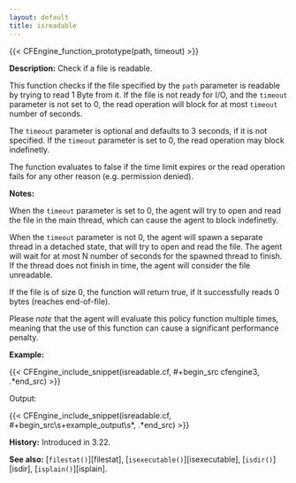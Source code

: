 ```yaml
---
layout: default
title: isreadable
---
```


{{< CFEngine_function_prototype(path, timeout) >}}

**Description:** Check if a file is readable.

This function checks if the file specified by the `path` parameter is readable
by trying to read 1 Byte from it. If the file is not ready for I/O, and the
`timeout` parameter is not set to 0, the read operation will block for at most
`timeout` number of seconds.

The `timeout` parameter is optional and defaults to 3 seconds, if it is not
specified. If the `timeout` parameter is set to 0, the read operation may block
indefinetly.

The function evaluates to false if the time limit expires or the read operation
fails for any other reason (e.g. permission denied).

**Notes:**

When the `timeout` parameter is set to 0, the agent will try to open and read
the file in the main thread, which can cause the agent to block indefinetly.

When the `timeout` parameter is not 0, the agent will spawn a separate thread
in a detached state, that will try to open and read the file. The agent will
wait for at most N number of seconds for the spawned thread to finish. If the
thread does not finish in time, the agent will consider the file unreadable.

If the file is of size 0, the function will return true, if it successfully
reads 0 bytes (reaches end-of-file).

Please _note_ that the agent will evaluate this policy function multiple times,
meaning that the use of this function can cause a significant performance
penalty.

**Example:**

{{< CFEngine_include_snippet(isreadable.cf, #\+begin_src cfengine3, .*end_src) >}}

Output:

{{< CFEngine_include_snippet(isreadable.cf, #\+begin_src\s+example_output\s*, .*end_src) >}}

**History:** Introduced in 3.22.

**See also:** [`filestat()`][filestat], [`isexecutable()`][isexecutable], [`isdir()`][isdir], [`isplain()`][isplain].

